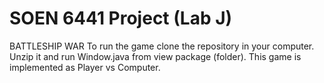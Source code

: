 # SOEN 6441 Project (Lab J)
BATTLESHIP WAR
To run the game clone the repository in your computer. Unzip it and run Window.java from view package (folder).
This game is implemented as Player vs Computer.
